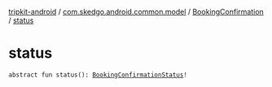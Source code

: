 [tripkit-android](../../index.md) / [com.skedgo.android.common.model](../index.md) / [BookingConfirmation](index.md) / [status](./status.md)

# status

`abstract fun status(): `[`BookingConfirmationStatus`](../-booking-confirmation-status/index.md)`!`